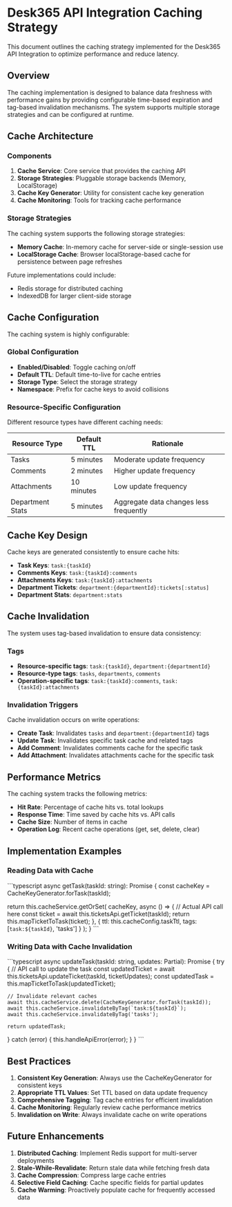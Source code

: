 # Desk365 API Integration Caching Strategy

This document outlines the caching strategy implemented for the Desk365 API Integration to optimize performance and reduce latency.

## Overview

The caching implementation is designed to balance data freshness with performance gains by providing configurable time-based expiration and tag-based invalidation mechanisms. The system supports multiple storage strategies and can be configured at runtime.

## Cache Architecture

### Components

1. **Cache Service**: Core service that provides the caching API
2. **Storage Strategies**: Pluggable storage backends (Memory, LocalStorage)
3. **Cache Key Generator**: Utility for consistent cache key generation
4. **Cache Monitoring**: Tools for tracking cache performance

### Storage Strategies

The caching system supports the following storage strategies:

- **Memory Cache**: In-memory cache for server-side or single-session use
- **LocalStorage Cache**: Browser localStorage-based cache for persistence between page refreshes

Future implementations could include:
- Redis storage for distributed caching
- IndexedDB for larger client-side storage

## Cache Configuration

The caching system is highly configurable:

### Global Configuration

- **Enabled/Disabled**: Toggle caching on/off
- **Default TTL**: Default time-to-live for cache entries
- **Storage Type**: Select the storage strategy
- **Namespace**: Prefix for cache keys to avoid collisions

### Resource-Specific Configuration

Different resource types have different caching needs:

| Resource Type | Default TTL | Rationale |
|---------------|-------------|-----------|
| Tasks         | 5 minutes   | Moderate update frequency |
| Comments      | 2 minutes   | Higher update frequency |
| Attachments   | 10 minutes  | Low update frequency |
| Department Stats | 5 minutes | Aggregate data changes less frequently |

## Cache Key Design

Cache keys are generated consistently to ensure cache hits:

- **Task Keys**: `task:{taskId}`
- **Comments Keys**: `task:{taskId}:comments`
- **Attachments Keys**: `task:{taskId}:attachments`
- **Department Tickets**: `department:{departmentId}:tickets[:status]`
- **Department Stats**: `department:stats`

## Cache Invalidation

The system uses tag-based invalidation to ensure data consistency:

### Tags

- **Resource-specific tags**: `task:{taskId}`, `department:{departmentId}`
- **Resource-type tags**: `tasks`, `departments`, `comments`
- **Operation-specific tags**: `task:{taskId}:comments`, `task:{taskId}:attachments`

### Invalidation Triggers

Cache invalidation occurs on write operations:

- **Create Task**: Invalidates `tasks` and `department:{departmentId}` tags
- **Update Task**: Invalidates specific task cache and related tags
- **Add Comment**: Invalidates comments cache for the specific task
- **Add Attachment**: Invalidates attachments cache for the specific task

## Performance Metrics

The caching system tracks the following metrics:

- **Hit Rate**: Percentage of cache hits vs. total lookups
- **Response Time**: Time saved by cache hits vs. API calls
- **Cache Size**: Number of items in cache
- **Operation Log**: Recent cache operations (get, set, delete, clear)

## Implementation Examples

### Reading Data with Cache

\`\`\`typescript
async getTask(taskId: string): Promise<Task> {
  const cacheKey = CacheKeyGenerator.forTask(taskId);

  return this.cacheService.getOrSet(
    cacheKey,
    async () => {
      // Actual API call here
      const ticket = await this.ticketsApi.getTicket(taskId);
      return this.mapTicketToTask(ticket);
    },
    { 
      ttl: this.cacheConfig.taskTtl,
      tags: [`task:${taskId}`, 'tasks']
    }
  );
}
\`\`\`

### Writing Data with Cache Invalidation

\`\`\`typescript
async updateTask(taskId: string, updates: Partial<Task>): Promise<Task> {
  try {
    // API call to update the task
    const updatedTicket = await this.ticketsApi.updateTicket(taskId, ticketUpdates);
    const updatedTask = this.mapTicketToTask(updatedTicket);

    // Invalidate relevant caches
    await this.cacheService.delete(CacheKeyGenerator.forTask(taskId));
    await this.cacheService.invalidateByTag(`task:${taskId}`);
    await this.cacheService.invalidateByTag('tasks');
    
    return updatedTask;
  } catch (error) {
    this.handleApiError(error);
  }
}
\`\`\`

## Best Practices

1. **Consistent Key Generation**: Always use the CacheKeyGenerator for consistent keys
2. **Appropriate TTL Values**: Set TTL based on data update frequency
3. **Comprehensive Tagging**: Tag cache entries for efficient invalidation
4. **Cache Monitoring**: Regularly review cache performance metrics
5. **Invalidation on Write**: Always invalidate cache on write operations

## Future Enhancements

1. **Distributed Caching**: Implement Redis support for multi-server deployments
2. **Stale-While-Revalidate**: Return stale data while fetching fresh data
3. **Cache Compression**: Compress large cache entries
4. **Selective Field Caching**: Cache specific fields for partial updates
5. **Cache Warming**: Proactively populate cache for frequently accessed data
